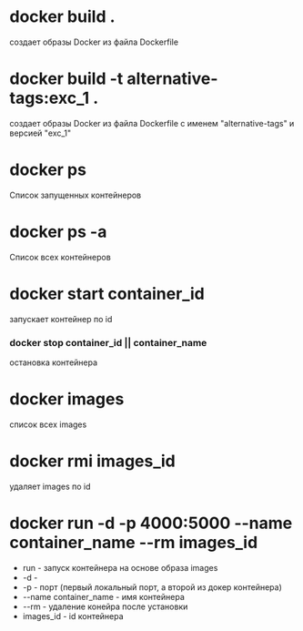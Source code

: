 # docker build .
создает образы Docker из файла Dockerfile

# docker build -t alternative-tags:exc_1 .
создает образы Docker из файла Dockerfile с именем "alternative-tags" и версией "exc_1"

# docker ps
Список запущенных контейнеров

# docker ps -a
Список всех контейнеров

# docker start container_id
запускает контейнер по id

### docker stop container_id || container_name
остановка контейнера

# docker images
список всех images

# docker rmi images_id
удаляет images по id

# docker run -d -p 4000:5000 --name container_name --rm images_id
* run - запуск контейнера на основе образа images
* -d -
* -p - порт (первый локальный порт, а второй из докер контейнера)
* --name container_name - имя контейнера
* --rm - удаление конейра после установки
* images_id - id контейнера



